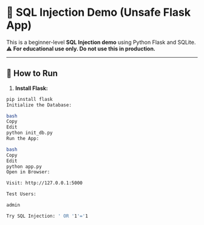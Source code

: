 # 🔐 SQL Injection Demo (Unsafe Flask App)

This is a beginner-level **SQL Injection demo** using Python Flask and SQLite.  
⚠️ **For educational use only. Do not use this in production.**

---

## 🚀 How to Run

1. **Install Flask:**
```bash
pip install flask
Initialize the Database:

bash
Copy
Edit
python init_db.py
Run the App:

bash
Copy
Edit
python app.py
Open in Browser:

Visit: http://127.0.0.1:5000

Test Users:

admin

Try SQL Injection: ' OR '1'='1